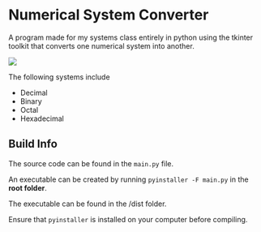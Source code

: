 <h1>Numerical System Converter</h1>

A program made for my systems class entirely in python using the tkinter toolkit that converts one numerical system into another.

![](https://raw.github.com/atacoi/Number-System-Converter/main/demo.gif)

The following systems include 
<ul>
  <li>Decimal</li>
  <li>Binary</li>
  <li>Octal</li>
  <li>Hexadecimal</li>
</ul>

<h2>Build Info</h2>

The source code can be found in the ```main.py``` file. 

An executable can be created by running ```pyinstaller -F main.py``` in the <b>root folder</b>.

The executable can be found in the /dist folder.

Ensure that ```pyinstaller``` is installed on your computer before compiling. 
